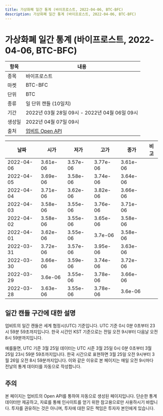```yaml
---
title: 가상화폐 일간 통계 (바이프로스트, 2022-04-06, BTC-BFC)
description: 가상화폐 일간 통계 (바이프로스트, 2022-04-06, BTC-BFC)
---
```



가상화폐 일간 통계 (바이프로스트, 2022-04-06, BTC-BFC)
===

|항목|내용|
|--|--|
|종목|바이프로스트|
|마켓|BTC-BFC|
|단위|BTC|
|종류|일 단위 캔들 (10일치)|
|기간|2022년 03월 28일 09시 - 2022년 04월 06일 09시|
|생성일|2022년 04월 07일 09시|
|출처|[업비트 Open API](https://docs.upbit.com)|


|날짜|시가|저가|고가|종가|비고|
|--|--|--|--|--|--|
|2022-04-06|3.61e-06|3.57e-06|3.77e-06|3.61e-06|    |
|2022-04-05|3.69e-06|3.58e-06|3.74e-06|3.64e-06|    |
|2022-04-04|3.71e-06|3.62e-06|3.82e-06|3.66e-06|    |
|2022-04-03|3.58e-06|3.55e-06|3.76e-06|3.71e-06|    |
|2022-04-02|3.58e-06|3.55e-06|3.65e-06|3.58e-06|    |
|2022-04-01|3.62e-06|3.55e-06|3.7e-06|3.58e-06|    |
|2022-03-31|3.72e-06|3.57e-06|3.95e-06|3.63e-06|    |
|2022-03-30|3.66e-06|3.59e-06|3.74e-06|3.72e-06|    |
|2022-03-29|3.6e-06|3.55e-06|3.78e-06|3.66e-06|    |
|2022-03-28|3.63e-06|3.55e-06|3.78e-06|3.6e-06|    |


일간 캔들 구간에 대한 설명
---


업비트의 일간 캔들은 세계 협정시(UTC) 기준입니다. 
UTC 기준 0시 0분 0초부터 23시 59분 59초까지입니다. 
한국 시간인 KST 기준으로는 전일 오전 9시부터 다음날 오전 8시 59분까지입니다. 


예를들면, UTC 기준 3월 25일 데이터는 UTC 시준 3월 25일 0시 0분 0초부터 3월 25일 23시 59분 59초까지입니다. 
한국 시간으로 표현하면 3월 25일 오전 9시부터 3월 26일 오전 8시 59분까지입니다. 
이와 같은 이유로 본 페이지는 매일 오전 9시마다 전날의 통계 데이터를 자동으로 작성합니다. 


주의
---


본 페이지는 업비트의 Open API를 통하여 자동으로 생성된 페이지입니다. 
단순한 통계 데이터만 제공하고, 자료를 통해 인사이트를 얻기 위한 참고용으로만 사용하시기 바랍니다. 
투자를 권유하는 것은 아니며, 투자에 대한 모든 책임은 투자자 본인에게 있습니다. 
